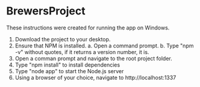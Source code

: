 # BrewersProject
 
These instructions were created for running the app on Windows.

1. Download the project to your desktop.
2. Ensure that NPM is installed.
    a. Open a command prompt.
    b. Type "npm -v" without quotes, if it returns a version number, it is. 
3. Open a comman prompt and navigate to the root project folder.
4. Type "npm install" to install dependencies
5. Type "node app" to start the Node.js server
6. Using a browser of your choice, navigate to http://localhost:1337 
